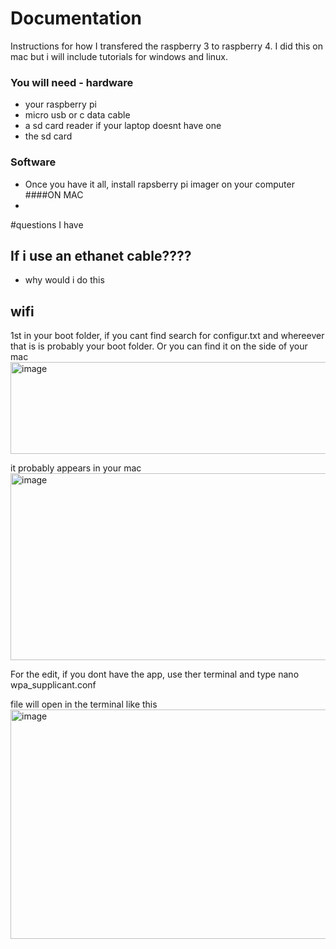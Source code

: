# Documentation
Instructions for how I transfered the raspberry 3 to raspberry 4. I did this on mac but i will include tutorials for windows and linux.
### You will need - hardware
- your raspberry pi
- micro usb or c data cable
- a sd card reader if your laptop doesnt have one
- the sd card

### Software
- Once you have it all, install rapsberry pi imager on your computer 
####ON MAC
- 
#questions I have
## If i use an ethanet cable????
- why would i do this


## wifi
1st in your boot folder, if you cant find search for configur.txt and whereever that is is probably your boot folder. Or you can find it on the side of your mac
<img width="576" height="147" alt="image" src="https://github.com/user-attachments/assets/d75a443f-0a7d-430e-a30d-9376774c0509" />

it probably appears in your mac 
<img width="604" height="299" alt="image" src="https://github.com/user-attachments/assets/cce39aa9-c68b-4fee-a125-f018cf945b72" />


For the edit, if you dont have the app, use ther terminal and type nano wpa_supplicant.conf

file will open in the terminal like this
<img width="584" height="367" alt="image" src="https://github.com/user-attachments/assets/f6269c18-64c1-46e7-993e-a704d39ecf5e" />
